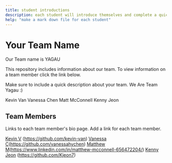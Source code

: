 ```yaml
---
title: student introductions
description: each student will introduce themselves and complete a quick bio
help: "make a mark down file for each student"
---
```


# Your Team Name
Our Team name is YAGAU

This repository includes information about our team. To view information on a team member click the link below.

Make sure to include a quick description about your team.
We Are Team Yagau :)

Kevin Van
Vanessa Chen
Matt McConnell
Kenny Jeon 

## Team Members
Links to each team member's bio page. Add a link for each team member.

[Kevin V](/kevin.md) (https://github.com/kevin-van)
[Vanessa C](/vanessa.md)(https://github.com/vanessahychen)
[Matthew M](/matthew.md)(https://www.linkedin.com/in/matthew-mcconnell-656472204/)
[Kenny Jeon](/kenny.md) (https://github.com/Kjeon7)